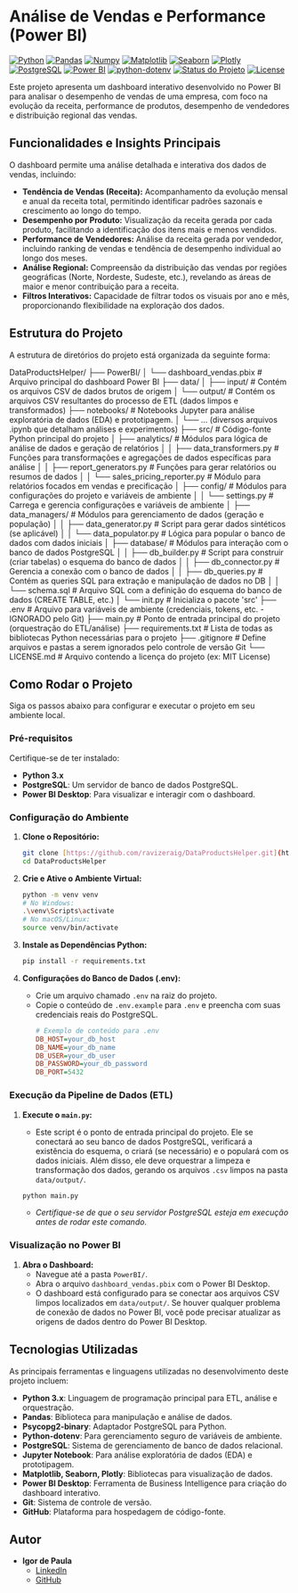 # Análise de Vendas e Performance (Power BI)

[![Python](https://img.shields.io/badge/Python-3776AB?style=for-the-badge&logo=python&logoColor=white)](https://www.python.org/)
[![Pandas](https://img.shields.io/badge/Pandas-150458?style=for-the-badge&logo=pandas&logoColor=white)](https://pandas.pydata.org/)
[![Numpy](https://img.shields.io/badge/NumPy-013243?style=for-the-badge&logo=numpy&logoColor=white)](https://numpy.org/)
[![Matplotlib](https://img.shields.io/badge/Matplotlib-11557C?style=for-the-badge&logo=matplotlib&logoColor=white)](https://matplotlib.org/)
[![Seaborn](https://img.shields.io/badge/Seaborn-006F86?style=for-the-badge&logo=seaborn&logoColor=white)](https://seaborn.pydata.org/)
[![Plotly](https://img.shields.io/badge/Plotly-2391DF?style=for-the-badge&logo=plotly&logoColor=white)](https://plotly.com/)
[![PostgreSQL](https://img.shields.io/badge/PostgreSQL-316192?style=for-the-badge&logo=postgresql&logoColor=white)](https://www.postgresql.org/)
[![Power BI](https://img.shields.io/badge/Power%20BI-F2C811?style=for-the-badge&logo=power-bi&logoColor=black)](https://powerbi.microsoft.com/)
[![python-dotenv](https://img.shields.io/badge/python--dotenv-DDDDDD?style=for-the-badge&logo=python&logoColor=white)](https://pypi.org/project/python-dotenv/)
[![Status do Projeto](https://img.shields.io/badge/Status-Concluído-brightgreen?style=for-the-badge)](https://github.com/SEU_USUARIO/SEU_REPOSITORIO)
[![License](https://img.shields.io/badge/License-MIT-blue.svg?style=for-the-badge)](https://opensource.org/licenses/MIT)

Este projeto apresenta um dashboard interativo desenvolvido no Power BI para analisar o desempenho de vendas de uma empresa, com foco na evolução da receita, performance de produtos, desempenho de vendedores e distribuição regional das vendas.

## Funcionalidades e Insights Principais

O dashboard permite uma análise detalhada e interativa dos dados de vendas, incluindo:

* **Tendência de Vendas (Receita):** Acompanhamento da evolução mensal e anual da receita total, permitindo identificar padrões sazonais e crescimento ao longo do tempo.
* **Desempenho por Produto:** Visualização da receita gerada por cada produto, facilitando a identificação dos itens mais e menos vendidos.
* **Performance de Vendedores:** Análise da receita gerada por vendedor, incluindo ranking de vendas e tendência de desempenho individual ao longo dos meses.
* **Análise Regional:** Compreensão da distribuição das vendas por regiões geográficas (Norte, Nordeste, Sudeste, etc.), revelando as áreas de maior e menor contribuição para a receita.
* **Filtros Interativos:** Capacidade de filtrar todos os visuais por ano e mês, proporcionando flexibilidade na exploração dos dados.

## Estrutura do Projeto

A estrutura de diretórios do projeto está organizada da seguinte forma:

DataProductsHelper/
├── PowerBI/
│   └── dashboard_vendas.pbix        # Arquivo principal do dashboard Power BI
├── data/
│   ├── input/                     # Contém os arquivos CSV de dados brutos de origem
│   └── output/                    # Contém os arquivos CSV resultantes do processo de ETL (dados limpos e transformados)
├── notebooks/                     # Notebooks Jupyter para análise exploratória de dados (EDA) e prototipagem.
│   └── ... (diversos arquivos .ipynb que detalham análises e experimentos)
├── src/                           # Código-fonte Python principal do projeto
│   ├── analytics/                 # Módulos para lógica de análise de dados e geração de relatórios
│   │   ├── data_transformers.py   # Funções para transformações e agregações de dados específicas para análise
│   │   ├── report_generators.py   # Funções para gerar relatórios ou resumos de dados
│   │   └── sales_pricing_reporter.py # Módulo para relatórios focados em vendas e precificação
│   ├── config/                    # Módulos para configurações do projeto e variáveis de ambiente
│   │   └── settings.py            # Carrega e gerencia configurações e variáveis de ambiente
│   ├── data_managers/             # Módulos para gerenciamento de dados (geração e população)
│   │   ├── data_generator.py      # Script para gerar dados sintéticos (se aplicável)
│   │   └── data_populator.py      # Lógica para popular o banco de dados com dados iniciais
│   ├── database/                  # Módulos para interação com o banco de dados PostgreSQL
│   │   ├── db_builder.py          # Script para construir (criar tabelas) o esquema do banco de dados
│   │   ├── db_connector.py        # Gerencia a conexão com o banco de dados
│   │   ├── db_queries.py          # Contém as queries SQL para extração e manipulação de dados no DB
│   │   └── schema.sql             # Arquivo SQL com a definição do esquema do banco de dados (CREATE TABLE, etc.)
│   └── init.py                # Inicializa o pacote 'src'
├── .env                           # Arquivo para variáveis de ambiente (credenciais, tokens, etc. - IGNORADO pelo Git)
├── main.py                        # Ponto de entrada principal do projeto (orquestração do ETL/análise)
├── requirements.txt               # Lista de todas as bibliotecas Python necessárias para o projeto
├── .gitignore                     # Define arquivos e pastas a serem ignorados pelo controle de versão Git
└── LICENSE.md                     # Arquivo contendo a licença do projeto (ex: MIT License)

## Como Rodar o Projeto

Siga os passos abaixo para configurar e executar o projeto em seu ambiente local.

### Pré-requisitos

Certifique-se de ter instalado:

* **Python 3.x**
* **PostgreSQL**: Um servidor de banco de dados PostgreSQL.
* **Power BI Desktop**: Para visualizar e interagir com o dashboard.

### Configuração do Ambiente

1.  **Clone o Repositório:**
    ```bash
    git clone [https://github.com/ravizeraig/DataProductsHelper.git](https://github.com/ravizeraig/DataProductsHelper.git)
    cd DataProductsHelper
    ```

2.  **Crie e Ative o Ambiente Virtual:**
    ```bash
    python -m venv venv
    # No Windows:
    .\venv\Scripts\activate
    # No macOS/Linux:
    source venv/bin/activate
    ```

3.  **Instale as Dependências Python:**
    ```bash
    pip install -r requirements.txt
    ```

4.  **Configurações do Banco de Dados (.env):**
    * Crie um arquivo chamado `.env` na raiz do projeto.
    * Copie o conteúdo de `.env.example` para `.env` e preencha com suas credenciais reais do PostgreSQL.
        ```ini
        # Exemplo de conteúdo para .env
        DB_HOST=your_db_host
        DB_NAME=your_db_name
        DB_USER=your_db_user
        DB_PASSWORD=your_db_password
        DB_PORT=5432
        ```

### Execução da Pipeline de Dados (ETL)

1.  **Execute o `main.py`:**
    * Este script é o ponto de entrada principal do projeto. Ele se conectará ao seu banco de dados PostgreSQL, verificará a existência do esquema, o criará (se necessário) e o populará com os dados iniciais. Além disso, ele deve orquestrar a limpeza e transformação dos dados, gerando os arquivos `.csv` limpos na pasta `data/output/`.

    ```bash
    python main.py
    ```
    * *Certifique-se de que o seu servidor PostgreSQL esteja em execução antes de rodar este comando.*

### Visualização no Power BI

1.  **Abra o Dashboard:**
    * Navegue até a pasta `PowerBI/`.
    * Abra o arquivo `dashboard_vendas.pbix` com o Power BI Desktop.
    * O dashboard está configurado para se conectar aos arquivos CSV limpos localizados em `data/output/`. Se houver qualquer problema de conexão de dados no Power BI, você pode precisar atualizar as origens de dados dentro do Power BI Desktop.

## Tecnologias Utilizadas

As principais ferramentas e linguagens utilizadas no desenvolvimento deste projeto incluem:

* **Python 3.x**: Linguagem de programação principal para ETL, análise e orquestração.
* **Pandas**: Biblioteca para manipulação e análise de dados.
* **Psycopg2-binary**: Adaptador PostgreSQL para Python.
* **Python-dotenv**: Para gerenciamento seguro de variáveis de ambiente.
* **PostgreSQL**: Sistema de gerenciamento de banco de dados relacional.
* **Jupyter Notebook**: Para análise exploratória de dados (EDA) e prototipagem.
* **Matplotlib, Seaborn, Plotly**: Bibliotecas para visualização de dados.
* **Power BI Desktop**: Ferramenta de Business Intelligence para criação do dashboard interativo.
* **Git**: Sistema de controle de versão.
* **GitHub**: Plataforma para hospedagem de código-fonte.

## Autor

* **Igor de Paula**
    * [LinkedIn](https://www.linkedin.com/in/depaulaiigor/)
    * [GitHub](https://github.com/ravizeraig)